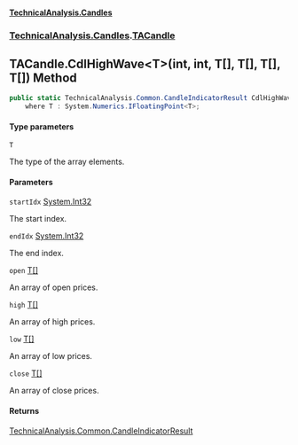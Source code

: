 #### [TechnicalAnalysis\.Candles](Atypical.TechnicalAnalysis.Candles.md 'Atypical\.TechnicalAnalysis\.Candles')
### [TechnicalAnalysis\.Candles](Atypical.TechnicalAnalysis.Candles.md#TechnicalAnalysis.Candles 'TechnicalAnalysis\.Candles').[TACandle](TACandle.md 'TechnicalAnalysis\.Candles\.TACandle')

## TACandle\.CdlHighWave\<T\>\(int, int, T\[\], T\[\], T\[\], T\[\]\) Method

```csharp
public static TechnicalAnalysis.Common.CandleIndicatorResult CdlHighWave<T>(int startIdx, int endIdx, T[] open, T[] high, T[] low, T[] close)
    where T : System.Numerics.IFloatingPoint<T>;
```
#### Type parameters

<a name='TechnicalAnalysis.Candles.TACandle.CdlHighWave_T_(int,int,T[],T[],T[],T[]).T'></a>

`T`

The type of the array elements\.
#### Parameters

<a name='TechnicalAnalysis.Candles.TACandle.CdlHighWave_T_(int,int,T[],T[],T[],T[]).startIdx'></a>

`startIdx` [System\.Int32](https://docs.microsoft.com/en-us/dotnet/api/System.Int32 'System\.Int32')

The start index\.

<a name='TechnicalAnalysis.Candles.TACandle.CdlHighWave_T_(int,int,T[],T[],T[],T[]).endIdx'></a>

`endIdx` [System\.Int32](https://docs.microsoft.com/en-us/dotnet/api/System.Int32 'System\.Int32')

The end index\.

<a name='TechnicalAnalysis.Candles.TACandle.CdlHighWave_T_(int,int,T[],T[],T[],T[]).open'></a>

`open` [T](TACandle.CdlHighWave_T_(int,int,T[],T[],T[],T[]).md#TechnicalAnalysis.Candles.TACandle.CdlHighWave_T_(int,int,T[],T[],T[],T[]).T 'TechnicalAnalysis\.Candles\.TACandle\.CdlHighWave\<T\>\(int, int, T\[\], T\[\], T\[\], T\[\]\)\.T')[\[\]](https://docs.microsoft.com/en-us/dotnet/api/System.Array 'System\.Array')

An array of open prices\.

<a name='TechnicalAnalysis.Candles.TACandle.CdlHighWave_T_(int,int,T[],T[],T[],T[]).high'></a>

`high` [T](TACandle.CdlHighWave_T_(int,int,T[],T[],T[],T[]).md#TechnicalAnalysis.Candles.TACandle.CdlHighWave_T_(int,int,T[],T[],T[],T[]).T 'TechnicalAnalysis\.Candles\.TACandle\.CdlHighWave\<T\>\(int, int, T\[\], T\[\], T\[\], T\[\]\)\.T')[\[\]](https://docs.microsoft.com/en-us/dotnet/api/System.Array 'System\.Array')

An array of high prices\.

<a name='TechnicalAnalysis.Candles.TACandle.CdlHighWave_T_(int,int,T[],T[],T[],T[]).low'></a>

`low` [T](TACandle.CdlHighWave_T_(int,int,T[],T[],T[],T[]).md#TechnicalAnalysis.Candles.TACandle.CdlHighWave_T_(int,int,T[],T[],T[],T[]).T 'TechnicalAnalysis\.Candles\.TACandle\.CdlHighWave\<T\>\(int, int, T\[\], T\[\], T\[\], T\[\]\)\.T')[\[\]](https://docs.microsoft.com/en-us/dotnet/api/System.Array 'System\.Array')

An array of low prices\.

<a name='TechnicalAnalysis.Candles.TACandle.CdlHighWave_T_(int,int,T[],T[],T[],T[]).close'></a>

`close` [T](TACandle.CdlHighWave_T_(int,int,T[],T[],T[],T[]).md#TechnicalAnalysis.Candles.TACandle.CdlHighWave_T_(int,int,T[],T[],T[],T[]).T 'TechnicalAnalysis\.Candles\.TACandle\.CdlHighWave\<T\>\(int, int, T\[\], T\[\], T\[\], T\[\]\)\.T')[\[\]](https://docs.microsoft.com/en-us/dotnet/api/System.Array 'System\.Array')

An array of close prices\.

#### Returns
[TechnicalAnalysis\.Common\.CandleIndicatorResult](https://docs.microsoft.com/en-us/dotnet/api/TechnicalAnalysis.Common.CandleIndicatorResult 'TechnicalAnalysis\.Common\.CandleIndicatorResult')